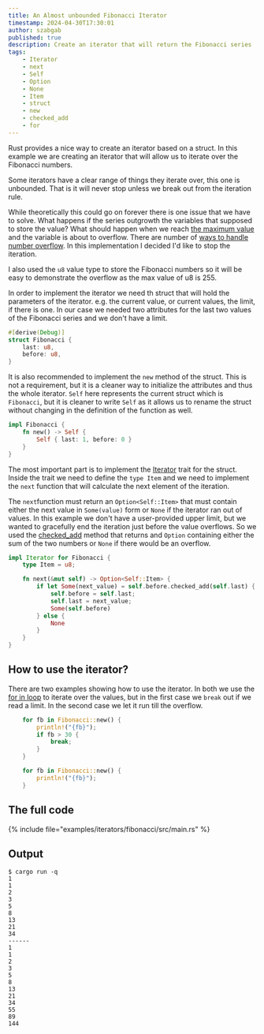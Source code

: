 ```yaml
---
title: An Almost unbounded Fibonacci Iterator
timestamp: 2024-04-30T17:30:01
author: szabgab
published: true
description: Create an iterator that will return the Fibonacci series
tags:
    - Iterator
    - next
    - Self
    - Option
    - None
    - Item
    - struct
    - new
    - checked_add
    - for
---
```


Rust provides a nice way to create an iterator based on a struct. In this example we are creating an iterator that will allow us to iterate over the Fibonacci numbers.

Some iterators have a clear range of things they iterate over, this one is unbounded. That is it will never stop unless we break out from the iteration rule.

While theoretically this could go on forever there is one issue that we have to solve. What happens if the series outgrowth the variables that supposed to store the value?
What should happen when we reach [the maximum value](/minimum-and-maximum-values-of-numeric-types) and the variable is about to overflow.
There are number of [ways to handle number overflow](/how-to-handle-overflow). In this implementation I decided I'd like to stop the iteration.

I also used the `u8` value type to store the Fibonacci numbers so it will be easy to demonstrate the overflow as the max value of u8 is 255.


In order to implement the iterator we need th struct that will hold the parameters of the iterator. e.g. the current value, or current values, the limit, if there is one.
In our case we needed two attributes for the last two values of the Fibonacci series and we don't have a limit.

```rust
#[derive(Debug)]
struct Fibonacci {
    last: u8,
    before: u8,
}
```


It is also recommended to implement the `new` method of the struct. This is not a requirement, but it is a cleaner
way to initialize the attributes and thus the whole iterator. `Self` here represents the current struct which is `Fibonacci`,
but it is cleaner to write `Self` as it allows us to rename the struct without changing in the definition of
the function as well.

```rust
impl Fibonacci {
    fn new() -> Self {
        Self { last: 1, before: 0 }
    }
}
```

The most important part is to implement the [Iterator](https://doc.rust-lang.org/std/iter/trait.Iterator.html) trait for the struct.
Inside the trait we need to define the `type Item` and we need to implement the `next` function that will calculate the next element
of the iteration.


The `next`function must return an `Option<Self::Item>` that must contain either the next value in `Some(value)` form or `None`
if the iterator ran out of values. In this example we don't have a user-provided upper limit, but we wanted to gracefully end
the iteration just before the value overflows. So we used the [checked_add](https://doc.rust-lang.org/std/primitive.u8.html#method.checked_add)
method that returns and `Option` containing either the sum of the two numbers or `None` if there would be an overflow.


```rust
impl Iterator for Fibonacci {
    type Item = u8;

    fn next(&mut self) -> Option<Self::Item> {
        if let Some(next_value) = self.before.checked_add(self.last) {
            self.before = self.last;
            self.last = next_value;
            Some(self.before)
        } else {
            None
        }
    }
}
```

## How to use the iterator?

There are two examples showing how to use the iterator. In both we use the [for in loop](/for-in-loops) to iterate
over the values, but in the first case we `break` out if we read a limit. In the second case we let it run till the overflow.


```rust
    for fb in Fibonacci::new() {
        println!("{fb}");
        if fb > 30 {
            break;
        }
    }

    for fb in Fibonacci::new() {
        println!("{fb}");
    }
```


## The full code

{% include file="examples/iterators/fibonacci/src/main.rs" %}

## Output


```
$ cargo run -q
1
1
2
3
5
8
13
21
34
------
1
1
2
3
5
8
13
21
34
55
89
144
```


